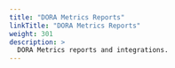 ```yaml
---
title: "DORA Metrics Reports"
linkTitle: "DORA Metrics Reports"
weight: 301
description: >
  DORA Metrics reports and integrations.
---
```

